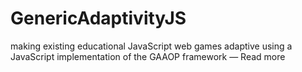 GenericAdaptivityJS
===================

making existing educational JavaScript web games adaptive using a JavaScript implementation of the GAAOP framework — Read more
